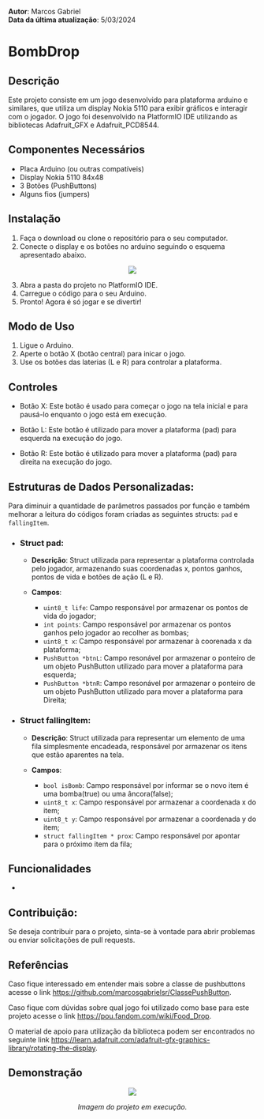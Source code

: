 **Autor**: Marcos Gabriel <br>
**Data da última atualização**: 5/03/2024

# BombDrop

## Descrição
Este projeto consiste em um jogo desenvolvido para plataforma arduino e similares, que utiliza um display Nokia 5110 para exibir gráficos e interagir com o jogador. O jogo foi desenvolvido na PlatformIO IDE utilizando as bibliotecas Adafruit_GFX e Adafruit_PCD8544.

## Componentes Necessários
- Placa Arduino (ou outras compatíveis)
- Display Nokia 5110 84x48
- 3 Botões (PushButtons)
- Alguns fios (jumpers)

## Instalação
1. Faça o download ou clone o repositório para o seu computador.
2. Conecte o display e os botões no arduino seguindo o esquema apresentado abaixo.

<div align="center">
  <img src="https://media.discordapp.net/attachments/1153711382336909332/1163203943237689404/image.png?ex=65f74b17&is=65e4d617&hm=5c02390f2ac1a11a2768e774a023b7da476040c9b086204829755aabd5413b30&=&format=webp&quality=lossless">
</div>

3. Abra a pasta do projeto no PlatformIO IDE.
4. Carregue o código para o seu Arduino.
5. Pronto! Agora é só jogar e se divertir!

## Modo de Uso
1. Ligue o Arduino.
2. Aperte o botão X (botão central) para inicar o jogo.
3. Use os botões das laterias (L e R) para controlar a plataforma.

## Controles
- Botão X: Este botão é usado para começar o jogo na tela inicial e para pausá-lo enquanto o jogo está em execução.

- Botão L: Este botão é utilizado para mover a plataforma (pad) para esquerda na execução do jogo.

- Botão R: Este botão é utilizado para mover a plataforma (pad) para direita na execução do jogo.

## Estruturas de Dados Personalizadas:
Para diminuir a quantidade de parâmetros passados por função e também melhorar a leitura do códigos foram criadas as seguintes structs: `pad` e `fallingItem`.

- ### Struct pad:
  - **Descrição**: Struct utilizada para representar a plataforma controlada pelo jogador, armazenando suas coordenadas x, pontos ganhos, pontos de vida e botões de ação (L e R).

  - **Campos**:
    - `uint8_t life`: Campo responsável por armazenar os pontos de vida do jogador;
    - `int points`: Campo responsável por armazenar os pontos ganhos pelo jogador ao recolher as bombas;
    - `uint8_t x`: Campo responsável por armazenar à coorenada x da plataforma;
    - `PushButton *btnL`: Campo resonável por armazenar o ponteiro de um objeto PushButton utilizado para mover a plataforma para esquerda;
    - `PushButton *btnR`: Campo resonável por armazenar o ponteiro de um objeto PushButton utilizado para mover a plataforma para Direita;

- ### Struct fallingItem:
  - **Descrição**: Struct utilizada para representar um elemento de uma fila simplesmente encadeada, responsável por armazenar os itens que estão aparentes na tela.

  - **Campos**:
    - `bool isBomb`: Campo responsável por informar se o novo item é uma bomba(true) ou uma âncora(false);
    - `uint8_t x`: Campo responsável por armazenar a coordenada x do item;
    - `uint8_t y`: Campo responsável por armazenar a coordenada y do item;
    - `struct fallingItem * prox`: Campo responsável por apontar para o próximo item da fila;

## Funcionalidades
- 

## Contribuição:
Se deseja contribuir para o projeto, sinta-se à vontade para abrir problemas ou enviar solicitações de pull requests.

## Referências
Caso fique interessado em entender mais sobre a classe de pushbuttons acesse o link https://github.com/marcosgabrielsr/ClassePushButton.

Caso fique com dúvidas sobre qual jogo foi utilizado como base para este projeto acesse o link https://pou.fandom.com/wiki/Food_Drop.

O material de apoio para utilização da biblioteca podem ser encontrados no seguinte link https://learn.adafruit.com/adafruit-gfx-graphics-library/rotating-the-display.

## Demonstração
<div align="center">
  <img src="https://cdn.discordapp.com/attachments/1153711382336909332/1215818224487370885/20240308_202548.jpg?ex=65fe21f5&is=65ebacf5&hm=d73c848568b15c3690bcae5b0d9b3bbcae9f2573ed149926c85cc349f46fe4e1&">
  <p><i>Imagem do projeto em execução.</i></p>
</div>
